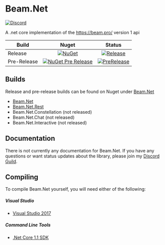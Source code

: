 # Beam.Net
[![Discord](https://discordapp.com/api/guilds/263424556855721985/widget.png)](https://discord.gg/B4BwQ8r)

A .net core implementation of the https://beam.pro/ version 1 api

| Build       | Nuget  | Status  |
| ----------- |:------:|:-------:|
| Release     | [![NuGet](https://img.shields.io/nuget/v/Beam.Net.svg)](https://github.com/Aux/Beam.Net/) | [![Release](https://travis-ci.org/Aux/Beam.Net.svg?branch=master)](https://travis-ci.org/Aux/Beam.Net) |
| Pre-Release | [![NuGet Pre Release](https://img.shields.io/nuget/vpre/Beam.Net.svg)](https://github.com/Aux/Beam.Net/) | [![PreRelease](https://travis-ci.org/Aux/Beam.Net.svg?branch=dev)](https://travis-ci.org/Aux/Beam.Net) |

## Builds
Release and pre-release builds can be found on Nuget under [Beam.Net]()

- [Beam.Net](https://www.nuget.org/packages/Beam.Net/)
- [Beam.Net.Rest](https://www.nuget.org/packages/Beam.Net.Rest/)
- Beam.Net.Constellation (not released)
- Beam.Net.Chat (not released)
- Beam.Net.Interactive (not released)

## Documentation
There is not currently any documentation for Beam.Net. If you have any questions or want status updates about the library, please join my [Discord Guild](https://discord.gg/B4BwQ8r).

## Compiling
To compile Beam.Net yourself, you will need either of the following:

##### Visual Studio
- [Visual Studio 2017](https://www.microsoft.com/net/core#windowsvs2017)

##### Command Line Tools
- [.Net Core 1.1 SDK](https://www.microsoft.com/net/download/core)
